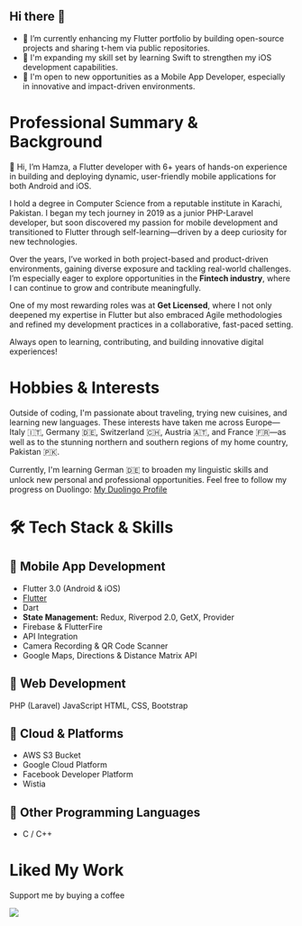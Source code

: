 ## Hi there 👋

- 🔭 I’m currently enhancing my Flutter portfolio by building open-source projects and sharing t-hem via public repositories.
- 🌱 I'm expanding my skill set by learning Swift to strengthen my iOS development capabilities.
- 👀 I'm open to new opportunities as a Mobile App Developer, especially in innovative and impact-driven environments.

# Professional Summary & Background

👋 Hi, I’m Hamza, a Flutter developer with 6+ years of hands-on experience in building and deploying dynamic, user-friendly mobile applications for both Android and iOS.

I hold a degree in Computer Science from a reputable institute in Karachi, Pakistan. I began my tech journey in 2019 as a junior PHP-Laravel developer, but soon discovered my passion for mobile development and transitioned to Flutter through self-learning—driven by a deep curiosity for new technologies.

Over the years, I’ve worked in both project-based and product-driven environments, gaining diverse exposure and tackling real-world challenges. I’m especially eager to explore opportunities in the **Fintech industry**, where I can continue to grow and contribute meaningfully.

One of my most rewarding roles was at **Get Licensed**, where I not only deepened my expertise in Flutter but also embraced Agile methodologies and refined my development practices in a collaborative, fast-paced setting.

Always open to learning, contributing, and building innovative digital experiences!

# Hobbies & Interests

Outside of coding, I'm passionate about traveling, trying new cuisines, and learning new languages. These interests have taken me across Europe—Italy 🇮🇹, Germany 🇩🇪, Switzerland 🇨🇭, Austria 🇦🇹, and France 🇫🇷—as well as to the stunning northern and southern regions of my home country, Pakistan 🇵🇰.

Currently, I'm learning German 🇩🇪 to broaden my linguistic skills and unlock new personal and professional opportunities.
Feel free to follow my progress on Duolingo: [My Duolingo Profile](https://www.duolingo.com/profile/hamxxx?via=share_profile_link)

# 🛠️ Tech Stack & Skills

## 🔹 Mobile App Development
- Flutter 3.0 (Android & iOS)
- [Flutter](https://img.shields.io/badge/Flutter-02569B?logo=flutter&logoColor=white)
- Dart
- **State Management:** Redux, Riverpod 2.0, GetX, Provider
- Firebase & FlutterFire
- API Integration
- Camera Recording & QR Code Scanner
- Google Maps, Directions & Distance Matrix API

## 🔹 Web Development
PHP (Laravel)
JavaScript
HTML, CSS, Bootstrap

## 🔹 Cloud & Platforms
- AWS S3 Bucket
- Google Cloud Platform
- Facebook Developer Platform
- Wistia

## 🔹 Other Programming Languages
- C / C++

# Liked My Work

Support me by buying a coffee

<a href="https://www.buymeacoffee.com/hamzag"><img src="https://img.buymeacoffee.com/button-api/?text=Buy me a coffee&emoji=☕&slug=hamxss&button_colour=FFDD00&font_colour=000000&font_family=Cookie&outline_colour=000000&coffee_colour=ffffff" /></a>



